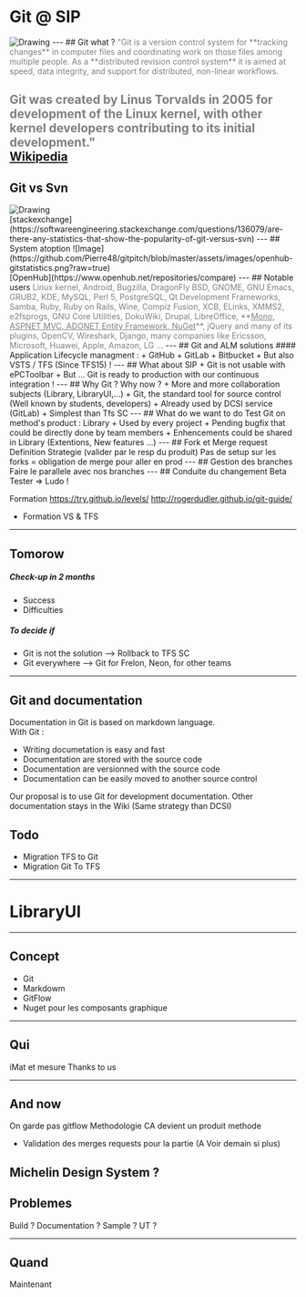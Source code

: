 # Git @ SIP 
<img src="https://git-scm.com/images/logos/2color-lightbg@2x.png" alt="Drawing" style="width: 400px;" />
---
## Git what ?
<span style="text-align: justify;font-size:1em; color:gray">"Git is a version control system for **tracking changes** in computer files and coordinating work on those files among multiple people. As a **distributed revision control system** it is aimed at speed, data integrity, and support for distributed, non-linear workflows.</span>

<span style="text-align: justify;font-size:1em; color:gray">Git was created by Linus Torvalds in 2005 for development of the Linux kernel, with other kernel developers contributing to its initial development."</span>
<br/>[Wikipedia](https://en.wikipedia.org/wiki/Git)
---
## Git vs Svn
<img src="https://i.stack.imgur.com/6SqPf.png" alt="Drawing" style="width: 600px;" />
<br/>[stackexchange](https://softwareengineering.stackexchange.com/questions/136079/are-there-any-statistics-that-show-the-popularity-of-git-versus-svn)
---
## System atoption 
![Image](https://github.com/Pierre48/gitpitch/blob/master/assets/images/openhub-gitstatistics.png?raw=true)<br/>
[OpenHub](https://www.openhub.net/repositories/compare)
---
## Notable users
<span style="font-size:1em; color:gray">Linux kernel, Android, Bugzilla, DragonFly BSD, GNOME, GNU Emacs, GRUB2, KDE, MySQL, Perl 5, PostgreSQL, Qt Development Frameworks, Samba, Ruby, Ruby on Rails, Wine, Compiz Fusion, XCB, ELinks, XMMS2, e2fsprogs, GNU Core Utilities, DokuWiki, Drupal, LibreOffice, **<u>Mono, ASPNET MVC, ADONET Entity Framework, NuGet</u>**, jQuery and many of its plugins, OpenCV, Wireshark, Django, many companies like Ericsson, Microsoft, Huawei, Apple, Amazon, LG ...</span>
---
## Git and ALM solutions 
#### Application  Lifecycle managment :
+ GitHub
+ GitLab
+ Bitbucket
+ But also VSTS / TFS (Since TFS15) !
---
## What about SIP 
+ Git is not usable with ePCToolbar
+ But ... Git is ready to production with our continuous integration !
---
## Why Git ? Why now ?
+ More and more collaboration subjects (Library, LibraryUI,...)
+ Git, the standard tool for source control (Well known by students, developers)
+ Already used by DCSI service (GitLab)
+ Simplest than Tfs SC
---
## What do we want to do
Test Git on method's product : Library 
+ Used by every project
+ Pending bugfix that could be directly done by team members
+ Enhencements could be shared in Library (Extentions, New features ...)
---
## Fork et Merge request
Definition
Strategie (valider par le resp du produit)
Pas de setup sur les forks = obligation de merge pour aller en prod
---
## Gestion des branches 
Faire le parallele avec nos branches
---
## Conduite du changement
Beta Tester
  => Ludo !

Formation
https://try.github.io/levels/
http://rogerdudler.github.io/git-guide/
+ Formation VS &  TFS

---
## Tomorow
##### Check-up in 2 months
+ Success
+ Difficulties 

##### To decide if 
+ Git is not the solution --> Rollback to TFS SC
+ Git everywhere --> Git for Frelon, Neon, for other teams
---
## Git and documentation
Documentation in Git is based on markdown language. 
</br>With Git :
+ Writing documetation is easy and fast
+ Documentation are stored with the source code
+ Documentation are versionned with the source code
+ Documentation can be easily moved to another source control

Our proposal is to use Git for development documentation. Other documentation stays in the Wiki (Same strategy than DCSI)
## Todo 
+ Migration TFS to Git
+ Migration Git To TFS
--- 
# LibraryUI
--- 
## Concept
- Git 
- Markdowm
- GitFlow
- Nuget pour les composants graphique
--- 
## Qui
iMat et mesure
Thanks to us

--- 
## And now
On garde pas gitflow
Methodologie
CA devient un produit methode
   - Validation des merges requests pour la partie  (A Voir demain si plus)
   
Michelin Design System ?
--- 

## Problemes
Build ?
Documentation ?
Sample ?
UT ?

--- 

## Quand
Maintenant


   
